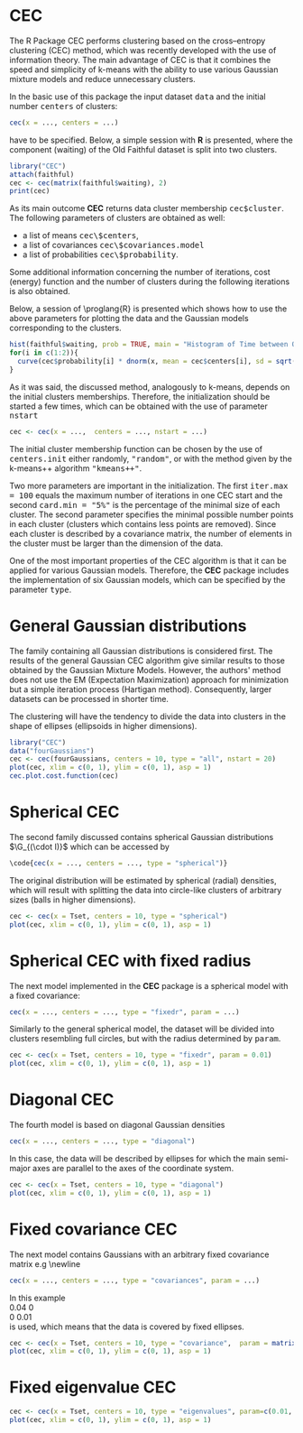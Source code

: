 CEC
===

The R Package CEC performs clustering based on the cross–entropy clustering (CEC) method, which was recently developed with the use of information theory. The main advantage of CEC is that it combines the speed and simplicity of k-means with the ability to use various Gaussian mixture models and reduce unnecessary clusters.

In the basic use of this package the input dataset <tt>data</tt> and the initial number <tt>centers</tt> of clusters: <br />

```R
cec(x = ..., centers = ...)
```
have to be specified. Below, a simple session with <b>R</b> is presented, where the component
(waiting) of the Old Faithful dataset is split into two clusters.

```R
library("CEC")
attach(faithful)
cec <- cec(matrix(faithful$waiting), 2)
print(cec)
```

As its main outcome <b>CEC</b> returns data cluster membership <tt>cec\$cluster</tt>. The following parameters of 
clusters are obtained as well:
<ul>
<li> a list of means <tt>cec\$centers</tt>, </li>
<li> a list of covariances <tt>cec\$covariances.model</tt> </li>
<li> a list of probabilities <tt>cec\$probability</tt>. </li>
</ul>

Some additional information concerning the number of iterations, cost (energy) function and the number of clusters during the following iterations is also obtained.

Below, a session of \proglang{R} is presented which shows how to use the above parameters for plotting the data and the Gaussian models corresponding to the clusters.

```R
hist(faithful$waiting, prob = TRUE, main = "Histogram of Time between Old Faithful eruptions", xlab = "Minutes", ylim = c(0, 0.05));
for(i in c(1:2)){
  curve(cec$probability[i] * dnorm(x, mean = cec$centers[i], sd = sqrt(cec$covariances[[i]][1])), add = T, col = i + 1)  
}
```

As it was said, the discussed method, analogously to k-means, depends on the initial clusters memberships. Therefore, the initialization should be started a few times, which can be obtained with the use of parameter <tt>nstart</tt> 
```R
cec <- cec(x = ...,  centers = ..., nstart = ...)
```
The initial cluster membership function can be chosen by the use of <tt>centers.init</tt> either randomly, <tt>"random"</tt>, or with the method given by the k-means++ algorithm <tt>"kmeans++"</tt>. 

Two more parameters are important in the initialization. The first <tt>iter.max = 100</tt> equals the maximum number of iterations in one CEC start and the second  <tt>card.min = "5\%"</tt> is the percentage of the minimal size of each cluster. The second parameter specifies the minimal possible number points in each cluster (clusters which contains less points are removed). Since each cluster is described by a covariance matrix, the number of elements in the cluster must be larger than the dimension of the data.

One of the most important properties of the CEC algorithm is that it can be applied for various Gaussian models. Therefore, the <b>CEC</b> package includes the implementation of six Gaussian models, which can be specified by the parameter <tt>type</tt>.

General Gaussian distributions
===

The family containing all Gaussian distributions is considered first. 
The results of the general Gaussian CEC algorithm give similar results to those obtained  by the Gaussian Mixture Models. 
However, the authors' method does not use the EM (Expectation Maximization) approach for minimization but a simple iteration process (Hartigan method). Consequently,  larger datasets can be processed in shorter time.

The clustering will have the tendency to divide
the data into clusters in the shape of ellipses
(ellipsoids in higher dimensions). 
 
```R
library("CEC")
data("fourGaussians")
cec <- cec(fourGaussians, centers = 10, type = "all", nstart = 20)
plot(cec, xlim = c(0, 1), ylim = c(0, 1), asp = 1)
cec.plot.cost.function(cec)
```

Spherical CEC
===

The second family discussed contains spherical Gaussian distributions $\G_{(\cdot I)}$ which 
can be accessed by
```R
\code{cec(x = ..., centers = ..., type = "spherical")}
```
The original distribution will be estimated by spherical (radial) densities, which will result with splitting the data into circle-like clusters of arbitrary sizes (balls in higher dimensions). 

```R
cec <- cec(x = Tset, centers = 10, type = "spherical")
plot(cec, xlim = c(0, 1), ylim = c(0, 1), asp = 1)
```

Spherical CEC with fixed radius
===

The next model implemented in the <b>CEC</b> package is a spherical model with a fixed covariance: 
```R
cec(x = ..., centers = ..., type = "fixedr", param = ...)
```
Similarly to the general spherical model, the dataset will be divided into clusters resembling full circles, but with the radius determined by <tt>param</tt>.

```R
cec <- cec(x = Tset, centers = 10, type = "fixedr", param = 0.01)
plot(cec, xlim = c(0, 1), ylim = c(0, 1), asp = 1)
```

Diagonal CEC
===

The fourth model is based on diagonal Gaussian densities 
```R
cec(x = ..., centers = ..., type = "diagonal") 
```

In this case, the data will be described by ellipses for which the main semi-major axes are parallel to the axes of the coordinate system. 

```R
cec <- cec(x = Tset, centers = 10, type = "diagonal")
plot(cec, xlim = c(0, 1), ylim = c(0, 1), asp = 1)
```
 
Fixed covariance CEC
===

The next model contains Gaussians with an arbitrary fixed covariance matrix  e.g \newline
```R
cec(x = ..., centers = ..., type = "covariances", param = ...)
```
In this example <br />
0.04  0 <br />
0  0.01 <br />
is used, which means that the data is covered by fixed ellipses.

```R
cec <- cec(x = Tset, centers = 10, type = "covariance",  param = matrix(c(0.04, 0, 0, 0.01), 2))
plot(cec, xlim = c(0, 1), ylim = c(0, 1), asp = 1)
```

Fixed eigenvalue CEC
===

```R
cec <- cec(x = Tset, centers = 10, type = "eigenvalues", param=c(0.01, 0.001))
plot(cec, xlim = c(0, 1), ylim = c(0, 1), asp = 1)
```



